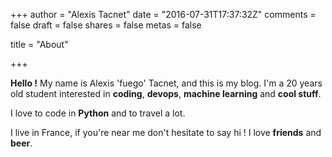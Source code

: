 +++
author = "Alexis Tacnet"
date = "2016-07-31T17:37:32Z"
comments = false
draft = false
shares = false
metas = false

title = "About"

+++

**Hello !** My name is Alexis 'fuego' Tacnet, and this is my blog. I'm a 20 years old student
interested in **coding**, **devops**, **machine learning** and **cool stuff**.

I love to code in **Python** and to travel a lot.

I live in France, if you're near me don't hesitate to say hi ! I love **friends** and **beer**.